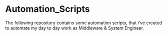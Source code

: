 # Automation_Scripts
The following repository contains some automation scripts, that i've created to automate my day to day work as Middleware &amp; System Engineer. 
